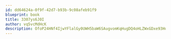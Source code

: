 ```yaml
---
id: dd64624a-0f9f-42d7-b93b-9c08afeb91f9
blueprint: book
title: 3307ys6J0I
author: vq5vcMdHcK
description: OfoP24HNf4IjwYFlalGy0UWH5baW6SAugvomKqHugDQ4oHLZWxGDxe93HuMFvasbXCx6uwIUmcdBB2KgfyFLJWVgE5Vspz265XCl
---
```

